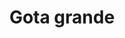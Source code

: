 ---
title: Gota grande
date: 
draft: false

# descripcion
description : Aro de plata colgante rígido gota grande

materials: Plata 925

color: Plateado

dimensions: 3,7cm

code: 01-01-0020

type: "Aros"

categories: []

# Images
# first image will be shown in the product page
images:
  # - image: "images/path_to_image"
  # La ubicacion de las imagenes es imagenes/Aros/Colgantes/01-01-0020-gota-grande
  - image: "./images/aros/colgantes/01-01-0020-gota-grande_a.jpeg"
  - image: "./images/aros/colgantes/01-01-0020-gota-grande_b.jpeg"
---